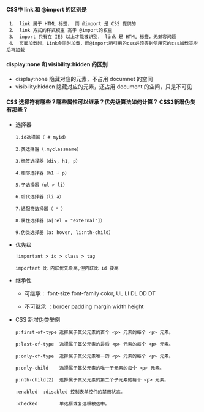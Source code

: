 

#### CSS中 link 和 @import 的区别是

     1、 link 属于 HTML 标签， 而 @import 是 CSS 提供的
     2、 link 方式的样式权重 高于 @import的权重
     3、 import 只有在 IE5 以上才能被识别， link 是 HTML 标签，无兼容问题
     4、 页面加载时，Link会同时加载，而@import所引用的css必须等到使用它的css加载完毕后再加载
 
#### display:none 和 visibility:hidden 的区别
 
- display:none 隐藏对应的元素，不占用 documnet 的空间
- visibility:hidden 隐藏对应的元素，还占用 document 的空间，只是不可见
 
#### CSS 选择符有哪些？哪些属性可以继承？优先级算法如何计算？ CSS3新增伪类有那些？

- 选择器
 
      1.id选择器（ # myid）
     
      2.类选择器（.myclassname）
     
      3.标签选择器（div, h1, p）
     
      4.相邻选择器（h1 + p）
 
      5.子选择器（ul > li）
 
      6.后代选择器（li a）
 
      7.通配符选择器（ * ）
 
      8.属性选择器（a[rel = "external"]）
 
      9.伪类选择器（a: hover, li:nth-child）
        
- 优先级
         
      !important > id > class > tag
       
      important 比 内联优先级高,但内联比 id 要高
      
- 继承性

    * 可继承： font-size font-family color, UL LI DL DD DT

    * 不可继承 ：border padding margin width height 

- CSS 新增伪类举例

      p:first-of-type 选择属于其父元素的首个 <p> 元素的每个 <p> 元素。
      
      p:last-of-type  选择属于其父元素的最后 <p> 元素的每个 <p> 元素。
      
      p:only-of-type  选择属于其父元素唯一的 <p> 元素的每个 <p> 元素。
      
      p:only-child    选择属于其父元素的唯一子元素的每个 <p> 元素。
      
      p:nth-child(2)  选择属于其父元素的第二个子元素的每个 <p> 元素。
      
      :enabled  :disabled 控制表单控件的禁用状态。
      
      :checked        单选框或复选框被选中。
      